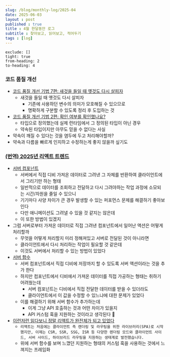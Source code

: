 ```yaml
---
slug: /blog/monthly-log/2025-04
date: 2025-06-03
layout : post
published : true
title : 4월 한달동안 로그
subtitle : 찾아보고, 읽어보고, 적어두기
tags : [log]
---
```

```toc
exclude: []
tight: true
from-heading: 2
to-heading: 4
```

### 코드 품질 개선

- [코드 품질 개선 기법 7편: 새것을 들일 때 옛것도 다시 살피자](https://techblog.lycorp.co.jp/ko/techniques-for-improving-code-quality-7)
    - 새것을 들일 때 옛것도 다시 살피자
        - 기존에 사용하던 변수의 의미가 모호해질 수 있으므로
        - 명확하게 구분할 수 있도록 정리 후 도입하는 것
- [코드 품질 개선 기법 2편: 확인 여부를 확인했나요?](https://techblog.lycorp.co.jp/ko/techniques-for-improving-code-quality-2)
    - 타입으로 정의했는데 실제 런타임에서 그 정의된 타입이 아닌 경우
    - 약속된 타입이지만 아무도 믿을 수 없다는 사실
- 약속이 깨질 수 있다는 것을 염두에 두고 처리해야할까?
- 약속과 다름을 빠르게 인지하고 수정하는게 좋지 않을까 싶기도

### [**(번역) 2025년 리액트 트렌드**](https://ykss.netlify.app/translation/2025_react_trends)

- [서버 컴포넌트](https://ykss.netlify.app/translation/2025_react_trends/#%EB%A6%AC%EC%95%A1%ED%8A%B8-%EC%84%9C%EB%B2%84-%EC%BB%B4%ED%8F%AC%EB%84%8C%ED%8A%B8rsc)
    - 서버에서 직접 디비 가져온 데이터로 그려낸 그 자체를 반환하여 클라이언트에서 그리기만 하는 형태
    - 일반적으로 데이터를 조회하고 전달하고 다시 그려야하는 작업 과정에 소모되는 시간/자원을 줄일 수 있으니
    - 기기마다 사양 차이가 큰 경우 발생할 수 있는 퍼포먼스 문제를 해결하기 좋아보인다
    - 다만 애니메이션도 그려낼 수 있을 것 같지는 않은데
    - 이 또한 방법이 있겠지
- 그럼 서버로부터 가져온 데이터로 직접 그려낸 컴포넌트에서 일어난 액션은 어떻게 처리할까
    - 무엇을 어떻게 처리할지 미리 정해져있고 서버로 전달된 것이 아니라면
    - 클라이언트에서 다시 처리하는 작업이 필요할 것 같은데
    - 이것도 서버에서 처리할 수 있는 방법이 있었다
- [서버 함수](https://ykss.netlify.app/translation/2025_react_trends/#%EB%A6%AC%EC%95%A1%ED%8A%B8-%EC%84%9C%EB%B2%84-%ED%95%A8%EC%88%98)
    - 서버 컴포넌트에서 직접 디비에 저장까지 할 수 있도록 서버 액션이라는 것을 추가 한다
    - 하지만 컴포넌트에서 디비에서 가져온 데이터를 직접 가공하는 형태는 취하기 어려웠는데
        - 서버 컴포넌트는 디비에서 직접 전달한 데이터를 받을 수 있더라도
        - 클라이언트에서 이 값을 수정할 수 있느냐에 대한 문제가 있었다
    - 이를 해결하기 위해 서버 함수가 추가하는데
        - 이게 그냥 API 호출하는 것과 어떤 차이가 있을지
        - API 커스텀 훅을 지원하는 것이라고 생각된다 🤔
- [이런저런 읽다보니 정말 리액트가 완전체가 되고 있었다](https://ykss.netlify.app/translation/2025_react_trends/#%EB%9D%BC%EC%9D%B4%EB%B8%8C%EB%9F%AC%EB%A6%AC-vs-%ED%94%84%EB%A0%88%EC%9E%84%EC%9B%8C%ED%81%AC)
    - `리액트는 처음에는 클라이언트 측 렌더링 및 라우팅을 위한 라이브러리(SPA)로 시작했지만, 이제는 CSR, SSR, SSG, ISR 등 다양한 렌더링 모드와 클라이언트 사이드, 서버 사이드, 하이브리드 라우팅을 지원하는 생태계로 발전했습니다.`
    - 위에 서버 함수를 보며 느꼈던 지원하는 형태의 커스텀 훅을 사용하는 것에서 느껴지는 프레임화